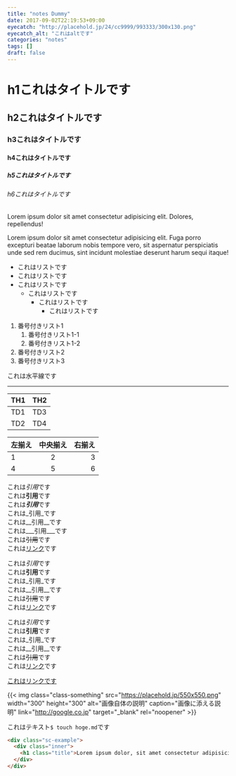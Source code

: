 ```yaml
---
title: "notes Dummy"
date: 2017-09-02T22:19:53+09:00
eyecatch: "http://placehold.jp/24/cc9999/993333/300x130.png"
eyecatch_alt: "これはaltです"
categories: "notes"
tags: []
draft: false
---
```


# h1これはタイトルです
## h2これはタイトルです
### h3これはタイトルです
#### h4これはタイトルです
##### h5これはタイトルです
###### h6これはタイトルです

Lorem ipsum dolor sit amet consectetur adipisicing elit. Dolores, repellendus!

Lorem ipsum dolor sit amet consectetur adipisicing elit. Fuga porro excepturi beatae laborum nobis tempore vero, sit aspernatur perspiciatis unde sed rem ducimus, sint incidunt molestiae deserunt harum sequi itaque!

- これはリストです
- これはリストです
- これはリストです
  - これはリストです
    - これはリストです
      - これはリストです

1. 番号付きリスト1
    1. 番号付きリスト1-1
    1. 番号付きリスト1-2
1. 番号付きリスト2
1. 番号付きリスト3

これは水平線です

***

| TH1 | TH2 |
----|---- 
| TD1 | TD3 |
| TD2 | TD4 |

| 左揃え | 中央揃え | 右揃え |
|:---|:---:|---:|
|1 |2 |3 |
|4 |5 |6 |

>
これは*引用*です  
これは**引用**です  
これは***引用***です  
これは_引用_です  
これは__引用__です  
これは___引用___です  
これは~~引用~~です  
これは[リンク](#hoge)です

>>
これは*引用*です  
これは**引用**です  
これは_引用_です  
これは__引用__です  
これは~~引用~~です  
これは[リンク](#hoge)です

>>>
これは*引用*です  
これは**引用**です  
これは_引用_です  
これは__引用__です  
これは~~引用~~です  
これは[リンク](#hoge)です

[これはリンクです](#hoge)

{{< img class="class-something" src="https://placehold.jp/550x550.png" width="300" height="300" alt="画像自体の説明" caption="画像に添える説明" link="http://google.co.jp" target="_blank" rel="noopener" >}}

これはテキスト`$ touch hoge.md`です

```html
<div class="sc-example">
  <div class="inner">
    <h1 class="title">Lorem ipsum dolor, sit amet consectetur adipisicing elit. Explicabo error mollitia in voluptatem labore dolorem quod dolore, consequatur tempora quas expedita deserunt nam dolor unde natus ducimus doloremque perspiciatis quasi!</h1>
  </div>
</div>
```